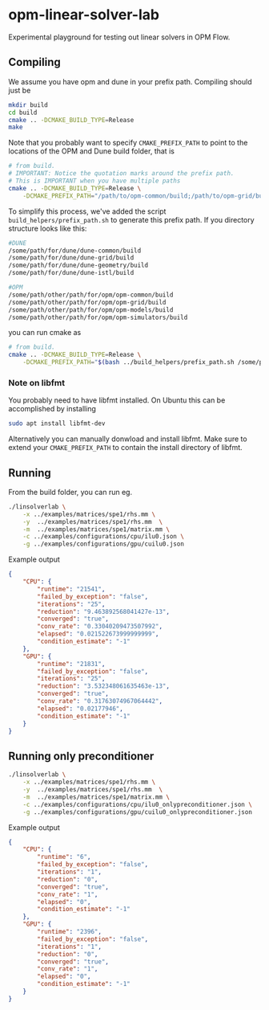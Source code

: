 # opm-linear-solver-lab
Experimental playground for testing out linear solvers in OPM Flow.

## Compiling
We assume you have opm and dune in your prefix path. Compiling should just be

```bash
mkdir build
cd build
cmake .. -DCMAKE_BUILD_TYPE=Release
make
```

Note that you probably want to specify `CMAKE_PREFIX_PATH` to point to the locations of the OPM and Dune build folder, that is

```bash
# from build. 
# IMPORTANT: Notice the quotation marks around the prefix path. 
# This is IMPORTANT when you have multiple paths
cmake .. -DCMAKE_BUILD_TYPE=Release \
    -DCMAKE_PREFIX_PATH="/path/to/opm-common/build;/path/to/opm-grid/build;MOREPATHSHERE"
```

To simplify this process, we've added the script `build_helpers/prefix_path.sh` to generate this prefix path. If you directory structure looks like this:

```bash
#DUNE
/some/path/for/dune/dune-common/build
/some/path/for/dune/dune-grid/build
/some/path/for/dune/dune-geometry/build
/some/path/for/dune/dune-istl/build

#OPM
/some/path/other/path/for/opm/opm-common/build
/some/path/other/path/for/opm/opm-grid/build
/some/path/other/path/for/opm/opm-models/build
/some/path/other/path/for/opm/opm-simulators/build
```

you can run cmake as

```bash
# from build. 
cmake .. -DCMAKE_BUILD_TYPE=Release \
    -DCMAKE_PREFIX_PATH="$(bash ../build_helpers/prefix_path.sh /some/path/other/path/for/opm/ /some/path/for/dune/dune-common/)"
```

### Note on libfmt

You probably need to have libfmt installed. On Ubuntu this can be accomplished by installing

```bash
sudo apt install libfmt-dev
```

Alternatively you can manually donwload and install libfmt. Make sure to extend your `CMAKE_PREFIX_PATH` to contain the install directory of libfmt.
## Running
From the build folder, you can run eg. 

```bash
./linsolverlab \
    -x ../examples/matrices/spe1/rhs.mm \
    -y  ../examples/matrices/spe1/rhs.mm  \
    -m  ../examples/matrices/spe1/matrix.mm \
    -c ../examples/configurations/cpu/ilu0.json \
    -g ../examples/configurations/gpu/cuilu0.json
```

Example output

```JSON
{
    "CPU": {
        "runtime": "21541",
        "failed_by_exception": "false",
        "iterations": "25",
        "reduction": "9.463892568041427e-13",
        "converged": "true",
        "conv_rate": "0.33040209473507992",
        "elapsed": "0.021522673999999999",
        "condition_estimate": "-1"
    },
    "GPU": {
        "runtime": "21831",
        "failed_by_exception": "false",
        "iterations": "25",
        "reduction": "3.532348061635463e-13",
        "converged": "true",
        "conv_rate": "0.31763074967064442",
        "elapsed": "0.02177946",
        "condition_estimate": "-1"
    }
}

```


## Running only preconditioner

```bash
./linsolverlab \
    -x ../examples/matrices/spe1/rhs.mm \
    -y  ../examples/matrices/spe1/rhs.mm  \
    -m  ../examples/matrices/spe1/matrix.mm \
    -c ../examples/configurations/cpu/ilu0_onlypreconditioner.json \
    -g ../examples/configurations/gpu/cuilu0_onlypreconditioner.json
```

Example output
```JSON
{
    "CPU": {
        "runtime": "6",
        "failed_by_exception": "false",
        "iterations": "1",
        "reduction": "0",
        "converged": "true",
        "conv_rate": "1",
        "elapsed": "0",
        "condition_estimate": "-1"
    },
    "GPU": {
        "runtime": "2396",
        "failed_by_exception": "false",
        "iterations": "1",
        "reduction": "0",
        "converged": "true",
        "conv_rate": "1",
        "elapsed": "0",
        "condition_estimate": "-1"
    }
}

```
